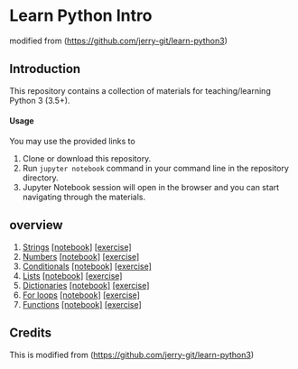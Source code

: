 # Learn Python Intro
modified from (https://github.com/jerry-git/learn-python3)

## Introduction

This repository contains a collection of materials for teaching/learning Python 3 (3.5+).

#### Usage

You may use the provided links to 

1. Clone or download this repository.
2. Run `jupyter notebook` command in your command line in the repository directory.
3. Jupyter Notebook session will open in the browser and you can start navigating through the materials.


## overview
1. [Strings](https://github.com/larsius/course_intro/blob/main/notebooks/beginner/html/strings.html) [[notebook]](http://nbviewer.jupyter.org/github/larsius/course_intro/blob/main/notebooks/beginner/notebooks/strings.ipynb) [[exercise]](http://nbviewer.jupyter.org/github/larsius/course_intro/blob/main/notebooks/beginner/exercises/strings_exercise.ipynb)
1. [Numbers](https://github.com/larsius/course_intro/blob/main/notebooks/beginner/html/numbers.html) [[notebook]](http://nbviewer.jupyter.org/github/larsius/course_intro/blob/main/notebooks/beginner/notebooks/numbers.ipynb) [[exercise]](http://nbviewer.jupyter.org/github/larsius/course_intro/blob/main/notebooks/beginner/exercises/numbers_exercise.ipynb)
1. [Conditionals](https://github.com/larsius/course_intro/blob/main/notebooks/beginner/html/conditionals.html) [[notebook]](http://nbviewer.jupyter.org/github/larsius/course_intro/blob/main/notebooks/beginner/notebooks/conditionals.ipynb) [[exercise]](http://nbviewer.jupyter.org/github/larsius/course_intro/blob/main/notebooks/beginner/exercises/conditionals_exercise.ipynb)
1. [Lists](https://github.com/larsius/course_intro/blob/main/notebooks/beginner/html/lists.html) [[notebook]](http://nbviewer.jupyter.org/github/larsius/course_intro/blob/main/notebooks/beginner/notebooks/lists.ipynb) [[exercise]](http://nbviewer.jupyter.org/github/larsius/course_intro/blob/main/notebooks/beginner/exercises/lists_exercise.ipynb)
1. [Dictionaries](https://github.com/larsius/course_intro/blob/main/notebooks/beginner/html/dictionaries.html) [[notebook]](http://nbviewer.jupyter.org/github/larsius/course_intro/blob/main/notebooks/beginner/notebooks/dictionaries.ipynb) [[exercise]](http://nbviewer.jupyter.org/github/larsius/course_intro/blob/main/notebooks/beginner/exercises/dictionaries_exercise.ipynb)
1. [For loops](https://github.com/larsius/course_intro/blob/main/notebooks/beginner/html/for_loops.html) [[notebook]](http://nbviewer.jupyter.org/github/larsius/course_intro/blob/main/notebooks/beginner/notebooks/for_loops.ipynb) [[exercise]](http://nbviewer.jupyter.org/github/larsius/course_intro/blob/main/notebooks/beginner/exercises/for_loops_exercise.ipynb)
1. [Functions](https://github.com/larsius/course_intro/blob/main/notebooks/beginner/html/functions.html) [[notebook]](http://nbviewer.jupyter.org/github/larsius/course_intro/blob/main/notebooks/beginner/notebooks/functions.ipynb) [[exercise]](http://nbviewer.jupyter.org/github/larsius/course_intro/blob/main/notebooks/beginner/exercises/functions_exercise.ipynb)

## Credits
This is modified from (https://github.com/jerry-git/learn-python3)
